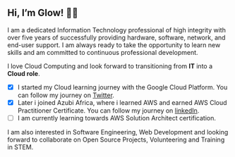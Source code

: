 ## Hi, I’m Glow! :woman_technologist:

I am a dedicated Information Technology professional of high integrity with over five years of successfully providing hardware, software, network, and end-user support. I am always ready to take the opportunity to learn new skills and am committed to continuous professional development.

I love Cloud Computing and look forward to transitioning from **IT** into a **Cloud role**.

- [x] I started my Cloud learning journey with the Google Cloud Platform. You can follow my journey on [Twitter](https://twitter.com/glo_bak/).
- [x] Later i joined Azubi Africa, where i learned AWS and earned AWS Cloud Practitioner Certificate. You can follow my journey on [linkedIn](https://www.linkedin.com/in/gloriaboakye/).
- [ ] I am currently learning towards AWS Solution Architect certification.

I am also interested in Software Engineering, Web Development and looking forward to collaborate on Open Source Projects, Volunteering and Training in STEM.







<!---
Globak143/Globak143 is a ✨ special ✨ repository because its `README.md` (this file) appears on your GitHub profile.
You can click the Preview link to take a look at your changes.
--->
